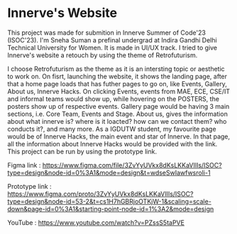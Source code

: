 # Innerve's Website 
This project was made for submition in Innerve Summer of Code'23 (ISOC'23). I'm Sneha Suman a prefinal undergrad at Indira Gandhi Delhi Technical University for Women. It is made in UI/UX track. I tried to give Innerve's website a retouch by using the theme of Retrofuturism.

I choose Retrofuturism as the theme as it is an intersting topic or aesthetic to work on. On fisrt, launching the website, it shows the landing page, after that a home page loads that has futher pages to go on, like Events, Gallery, About us, Innerve Hacks. 
On clicking Events, events from MAE, ECE, CSE/IT and informal teams would show up, while hovering on the POSTERS, the posters show up of respective events. Gallery page would be having 3 main sections, i.e. Core Team, Events and Stage. About us, gives the information about what innerve is? where is it loacted? how can we contact them? who conducts it?, and many more. 
As a IGDUTW student, my favourite page would be of Innerve Hacks, the main event and star of Innerve. In that page, all the information about Innerve Hacks would be provided with the link. This project can be run by using the prototype link.

Figma link : https://www.figma.com/file/3ZvYyUVkx8dKsLKKaVIlIs/ISOC?type=design&node-id=0%3A1&mode=design&t=wdseSwIawfwsroli-1

Prototype link : https://www.figma.com/proto/3ZvYyUVkx8dKsLKKaVIlIs/ISOC?type=design&node-id=53-2&t=cs1H7hGBRjoOTKjW-1&scaling=scale-down&page-id=0%3A1&starting-point-node-id=1%3A2&mode=design

YouTube : https://www.youtube.com/watch?v=PZssS5taPVE
